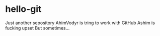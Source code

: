 # hello-git
Just another sepository
AhimVodyr is tring to work with GitHub
Ashim is fucking upset
But sometimes...